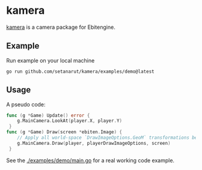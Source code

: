 # kamera

[kamera](https://pkg.go.dev/github.com/setanarut/kamera) is a camera package for Ebitengine.

## Example

Run example on your local machine

```console
go run github.com/setanarut/kamera/examples/demo@latest
```

## Usage

A pseudo code:

```Go
func (g *Game) Update() error {
    g.MainCamera.LookAt(player.X, player.Y)
 }
func (g *Game) Draw(screen *ebiten.Image) {
    // Apply all world-space `DrawImageOptions.GeoM` transformations before `Camera.Draw()`
    g.MainCamera.Draw(player, playerDrawImageOptions, screen)
 }
```

See the [./examples/demo/main.go](./examples/demo/main.go) for a real working code example. 